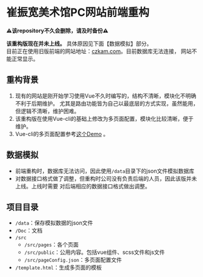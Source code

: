 # 崔振宽美术馆PC网站前端重构

**⚠️该repository不久会删除，请及时备份⚠️**

**该重构版现在并未上线。** 具体原因见下面【数据模拟】部分。  
目前正在使用旧版前端的网站地址：[czkam.com](http://czkam.com)。目前数据库无法连接，
网站不能正常显示。

## 重构背景
1. 现有的网站是刚开始学习使用Vue不久时编写的，结构不清晰，模块化不明确不利于后期维护。
尤其是路由功能皆为自己以最底层的方式实现，虽然能用，但逻辑不清晰，维护困难。
2. 该重构版在使用Vue-cli的基础上修改为多页面配置，模块化比较清晰，便于维护。
3. Vue-cli的多页面配置参考[这个Demo](https://github.com/samoyi/VuecliMultiPageDemo)
。


## 数据模拟
* 前端重构时，数据库无法访问，因此使用`/data`目录下的json文件模拟数据库
* 对数据接口格式做了调整，但重构时公司没有负责后端的人员，因此该版并未上线。上线时需要
对后端相应的数据接口格式做出调整。


## 项目目录
* `/data`：保存模拟数据的json文件
* `/Doc`：文档
* `/src`
    * `/src/pages`：各个页面
    * `/src/public`：公用内容。包括vue组件、scss文件和js文件
    * `/src/pageConfig.json`：多页面配置文件
* `/template.html`：生成多页面的模板
